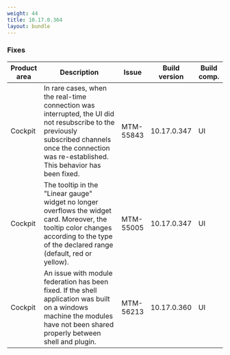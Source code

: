 ```yaml
---
weight: 44
title: 10.17.0.364
layout: bundle
---
```


<!--10.17.0.347 - 10.17.0.364-->


### Fixes

<table>
<colgroup>
<col style="width: 15%;">
<col style="width:50%;">
<col style="width: 10%;">
<col style="width: 12%;">
<col style="width: 13%;">
</colgroup>
<thead><tr>
<th>
Product area</th>
<th>
Description</th>
<th>
Issue</th>
<th>
Build version</th>
<th>Build comp.</th>
</tr>
</thead><tbody>

<tr>
<td>Cockpit</td>
<td>In rare cases, when the real-time connection was interrupted, the UI did not resubscribe to the previously subscribed channels once the connection was re-established. This behavior has been fixed.</td>
<td>MTM-55843</td>
<td>10.17.0.347</td>
<td>UI</td>
</tr>

<tr>
<td>Cockpit</td>
<td>The tooltip in the "Linear gauge" widget no longer overflows the widget card. Moreover, the tooltip color changes according to the type of the declared range (default, red or yellow).</td>
<td>MTM-55005</td>
<td>10.17.0.347</td>
<td>UI</td>
</tr>

<tr>
<td>Cockpit</td>
<td>An issue with module federation has been fixed. If the shell application was built on a windows machine the modules have not been shared properly between shell and plugin.</td>
<td>MTM-56213</td>
<td>10.17.0.360</td>
<td>UI</td>
</tr>

</tbody></table>
